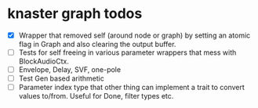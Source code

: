 # knaster graph todos

- [X] Wrapper that removed self (around node or graph) by setting an atomic flag in Graph and also clearing the output buffer.
- [ ] Tests for self freeing in various parameter wrappers that mess with BlockAudioCtx.
- [ ] Envelope, Delay, SVF, one-pole
- [ ] Test Gen based arithmetic
- [ ] Parameter index type that other thing can implement a trait to convert values to/from. Useful for Done, filter types etc.
